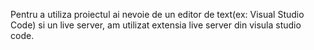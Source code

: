 Pentru a utiliza proiectul ai nevoie de un editor de text(ex: Visual Studio Code) si un live server, am utilizat extensia live server din visula studio code.  
